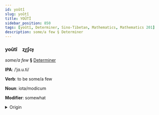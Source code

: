```yaml
---
id: yoûtî
slug: yoûtî
title: YOÛTÎ
sidebar_position: 850
tags: [yoûtî, Determiner, Sino-Tibetan, Mathematics, Mathematics 201]
description: some/a few § Determiner
---
```


### yoûtî&emsp;<span kind="abugida">ɀɽʄcɟ</span>

*some/a few* **§** [Determiner](../../tags/Determiner)

**IPA**: /ˈjɑ.u.ti/

**Verb**: to be some/a few

**Noun**: iota/modicum

**Modifier**: somewhat

<details>
    <summary>Origin</summary>
    Cantonese 有啲 jau di /jɐu̯tiː/<br/>
    <em>Sino-Tibetan Language Family</em>
</details>
